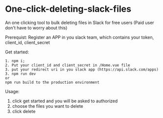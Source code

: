 # One-click-deleting-slack-files
An one clicking tool to bulk deleting files in Slack for free users (Paid user don't have to worry about this)

Prerequist:
Register an APP in you slack team, which contains your token, client_id, client_secret

Get started:
```
1. npm i;
2. Put your client_id and client_secret in /Home.vue file 
3. put your redirect uri in you slack app (https://api.slack.com/apps)
3. npm run dev
or
npm run build to the production environment
```

Usage:
1. click get started and you will be asked to authorized
2. choose the files you want to delete
3. click delete
